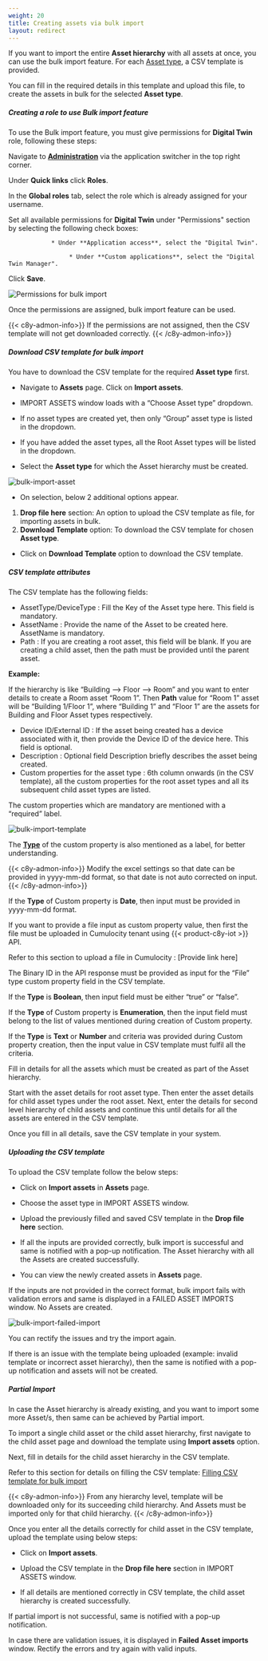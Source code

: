 ```yaml
---
weight: 20
title: Creating assets via bulk import
layout: redirect
---
```



If you want to import the entire **Asset hierarchy** with all assets at once, you can use the bulk import feature. For each [Asset type](/dtm/asset-types/#asset-types), a CSV template is provided.

You can fill in the required details in this template and upload this file, to create the assets in bulk for the selected **Asset type**.

##### Creating a role to use Bulk import feature

To use the Bulk import feature, you must give permissions for **Digital Twin** role, following these steps:


Navigate to [**Administration**](/users-guide/administration/#overview) via the application switcher in the top right corner.

Under **Quick links** click **Roles**.

In the **Global roles** tab, select the role which is already assigned for your username.

Set all available permissions for **Digital Twin** under "Permissions" section by selecting the following check boxes:

                * Under **Application access**, select the "Digital Twin".

                     * Under **Custom applications**, select the "Digital Twin Manager".

Click **Save**.

![Permissions for bulk import](/images/dtm/bulk-import/dtm-bulk-import-assign-permissions.png)


Once the permissions are assigned, bulk import feature can be used.

{{< c8y-admon-info>}}
If the permissions are not assigned, then the CSV template will not get downloaded correctly.
{{< /c8y-admon-info>}}

##### Download CSV template for bulk import

You have to download the CSV template for the required **Asset type** first.


* Navigate to **Assets** page. Click on **Import assets**.

* IMPORT ASSETS window loads with a “Choose Asset type” dropdown.

* If no asset types are created yet, then only “Group” asset type is listed in the dropdown.

* If you have added the asset types, all the Root Asset types will be listed in the dropdown.

* Select the **Asset type** for which the Asset hierarchy must be created.

![bulk-import-asset](/images/dtm/bulk-import/dtm-bulk-import-import-assets-window.png)


* On selection, below 2 additional options appear.
1.	**Drop file here** section: An option to upload the CSV template as file, for importing assets in bulk.
2.	**Download Template** option: To download the CSV template for chosen **Asset type**.

* Click on **Download Template** option to download the CSV template.


##### CSV template attributes


The CSV template has the following fields:

*	AssetType/DeviceType : Fill the Key of the Asset type here. This field is mandatory.
*	AssetName : Provide the name of the Asset to be created here. AssetName is mandatory.
*	Path : If you are creating a root asset, this field will be blank. If you are creating a child asset, then the path must be provided until the parent asset.

**Example:**

If the hierarchy is like “Building --> Floor --> Room” and you want to enter details to create a Room asset “Room 1”. Then **Path** value for “Room 1” asset will be “Building 1/Floor 1”, where “Building 1” and “Floor 1” are the assets for Building and Floor Asset types respectively.

*	Device ID/External ID : If the asset being created has a device associated with it, then provide the Device ID of the device here. This field is optional.
*	Description : Optional field Description briefly describes the asset being created.
*	Custom properties for the asset type : 6th column onwards (in the CSV template), all the custom properties for the root asset types and all its subsequent child asset types are listed.

The custom properties which are mandatory are mentioned with a “required” label.

![bulk-import-template](/images/dtm/bulk-import/dtm-bulk-import-template.png)


The [**Type**](/dtm/asset-types/#types-of-custom-property) of the custom property is also mentioned as a label, for better understanding.

{{< c8y-admon-info>}}
Modify the excel settings so that date can be provided in yyyy-mm-dd format, so that date is not auto corrected on input.
{{< /c8y-admon-info>}}

If the **Type** of Custom property is **Date**, then input must be provided in yyyy-mm-dd format.

If you want to provide a file input as custom property value, then first the file must be uploaded in Cumulocity tenant using {{< product-c8y-iot >}} API.

Refer to this section to upload a file in Cumulocity : [Provide link here]

The Binary ID in the API response must be provided as input for the “File” type custom property field in the CSV template.

If the **Type** is **Boolean**, then input field must be either “true” or “false”.

If the **Type** of Custom property is **Enumeration**, then the input field must belong to the list of values mentioned during creation of Custom property.

If the **Type** is **Text** or **Number** and criteria was provided during Custom property creation, then the input value in CSV template must fulfil all the criteria.

Fill in details for all the assets which must be created as part of the Asset hierarchy.

Start with the asset details for root asset type. Then enter the asset details for child asset types under the root asset.
Next, enter the details for second level hierarchy of child assets and continue this until details for all the assets are entered in the CSV template.

Once you fill in all details, save the CSV template in your system.



##### Uploading the CSV template

To upload the CSV template follow the below steps:

* Click on **Import assets** in **Assets** page.

* Choose the asset type in IMPORT ASSETS window.

* Upload the previously filled and saved CSV template in the **Drop file here** section.

* If all the inputs are provided correctly, bulk import is successful and same is notified with a pop-up notification. The Asset hierarchy with all the Assets are created successfully.

* You can view the newly created assets in **Assets** page.

If the inputs are not provided in the correct format, bulk import fails with validation errors and same is displayed in a FAILED ASSET IMPORTS window. No Assets are created.

![bulk-import-failed-import](/images/dtm/bulk-import/dtm-bulk-import-failed-asset-imports.png)


You can rectify the issues and try the import again.

If there is an issue with the template being uploaded (example: invalid template or incorrect asset hierarchy), then the same is notified with a pop-up notification and assets will not be created.



##### Partial Import

In case the Asset hierarchy is already existing, and you want to import some more Asset/s, then same can be achieved by Partial import.

To import a single child asset or the child asset hierarchy, first navigate to the child asset page and download the template using **Import assets** option.

Next, fill in details for the child asset hierarchy in the CSV template.

Refer to this section for details on filling the CSV template: [Filling CSV template for bulk import](/dtm/asset-hierarchy/#csv-template-attributes)

{{< c8y-admon-info>}}
From any hierarchy level, template will be downloaded only for its succeeding child hierarchy. And Assets must be imported only for that child hierarchy.
{{< /c8y-admon-info>}}

Once you enter all the details correctly for child asset in the CSV template, upload the template using below steps:

* Click on **Import assets**.

* Upload the CSV template in the **Drop file here** section in IMPORT ASSETS window.

* If all details are mentioned correctly in CSV template, the child asset hierarchy is created successfully.

If partial import is not successful, same is notified with a pop-up notification.

In case there are validation issues, it is displayed in **Failed Asset imports** window. Rectify the errors and try again with valid inputs.
